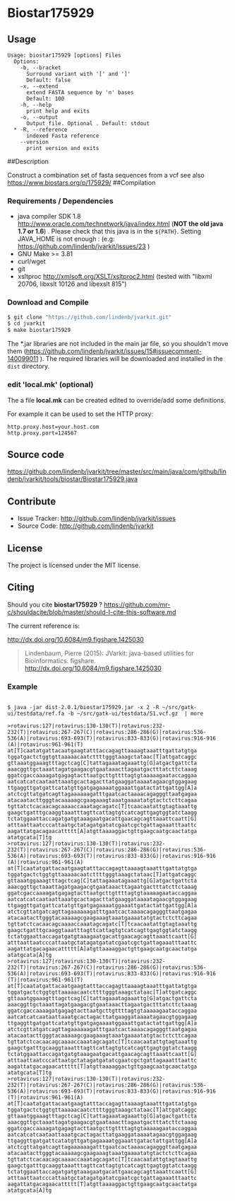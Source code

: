 # Biostar175929


## Usage

```
Usage: biostar175929 [options] Files
  Options:
    -b, --bracket
      Surround variant with '[' and ']'
      Default: false
    -x, --extend
      extend FASTA sequence by 'n' bases
      Default: 100
    -h, --help
      print help and exits
    -o, --output
      Output file. Optional . Default: stdout
  * -R, --reference
      indexed Fasta reference
    --version
      print version and exits

```


##Description

Construct a combination set of fasta sequences from a vcf see also https://www.biostars.org/p/175929/
##Compilation

### Requirements / Dependencies

* java compiler SDK 1.8 http://www.oracle.com/technetwork/java/index.html (**NOT the old java 1.7 or 1.6**) . Please check that this java is in the `${PATH}`. Setting JAVA_HOME is not enough : (e.g: https://github.com/lindenb/jvarkit/issues/23 )
* GNU Make >= 3.81
* curl/wget
* git
* xsltproc http://xmlsoft.org/XSLT/xsltproc2.html (tested with "libxml 20706, libxslt 10126 and libexslt 815")


### Download and Compile

```bash
$ git clone "https://github.com/lindenb/jvarkit.git"
$ cd jvarkit
$ make biostar175929
```

The *.jar libraries are not included in the main jar file, so you shouldn't move them (https://github.com/lindenb/jvarkit/issues/15#issuecomment-140099011 ).
The required libraries will be downloaded and installed in the `dist` directory.

### edit 'local.mk' (optional)

The a file **local.mk** can be created edited to override/add some definitions.

For example it can be used to set the HTTP proxy:

```
http.proxy.host=your.host.com
http.proxy.port=124567
```
## Source code 

https://github.com/lindenb/jvarkit/tree/master/src/main/java/com/github/lindenb/jvarkit/tools/biostar/Biostar175929.java

## Contribute

- Issue Tracker: http://github.com/lindenb/jvarkit/issues
- Source Code: http://github.com/lindenb/jvarkit

## License

The project is licensed under the MIT license.

## Citing

Should you cite **biostar175929** ? https://github.com/mr-c/shouldacite/blob/master/should-I-cite-this-software.md

The current reference is:

http://dx.doi.org/10.6084/m9.figshare.1425030

> Lindenbaum, Pierre (2015): JVarkit: java-based utilities for Bioinformatics. figshare.
> http://dx.doi.org/10.6084/m9.figshare.1425030



### Example

```

$ java -jar dist-2.0.1/biostar175929.jar -x 2 -R ~/src/gatk-ui/testdata/ref.fa -b ~/src/gatk-ui/testdata/S1.vcf.gz  | more

>rotavirus:127|rotavirus:130-130(T)|rotavirus:232-232(T)|rotavirus:267-267(C)|rotavirus:286-286(G)|rotavirus:536-536(A)|rotavirus:693-693(T)|rotavirus:833-833(G)|rotavirus:916-916
(A)|rotavirus:961-961(T)
at[T]caatatgattacaatgaagtatttaccagagttaaaagtaaatttgattatgtga
tggatgactctggtgttaaaaacaatcttttgggtaaagctataac[T]attgatcaggc
gttaaatggaaagtttagctcag[C]tattagaaatagaaattg[G]atgactgattcta
aaacggttgctaaattagatgaagacgtgaataaacttagaatgactttatcttctaaag
ggatcgaccaaaagatgagagtacttaatgcttgttttagtgtaaaaagaataccaggaa
aatcatcatcaataattaaatgcactagacttatgaaggataaaatagaacgtggagaag
ttgaggttgatgattcatatgttgatgagaaaatggaaattgatactattgattgg[A]a
atctcgttatgatcagttagaaaaaagatttgaatcactaaaacagagggttaatgagaa
atacaatacttgggtacaaaaagcgaagaaagtaaatgaaaatatgtactctcttcagaa
tgttatctcacaacagcaaaaccaaatagcagatc[T]tcaacaatattgtagtaaattg
gaagctgatttgcaaggtaaatttagttcattagtgtcatcagttgagtggtatctaagg
tctatggaattaccagatgatgtaaagaatgacattgaacagcagttaaattcaatt[G]
atttaattaatcccattaatgctatagatgatatcgaatcgctgattagaaatttaattc
aagattatgacagaacattttt[A]atgttaaaaggactgttgaagcaatgcaactatga
atatgcata[T]tg
>rotavirus:127|rotavirus:130-130(T)|rotavirus:232-232(T)|rotavirus:267-267(C)|rotavirus:286-286(G)|rotavirus:536-536(A)|rotavirus:693-693(T)|rotavirus:833-833(G)|rotavirus:916-916
(A)|rotavirus:961-961(A)
at[T]caatatgattacaatgaagtatttaccagagttaaaagtaaatttgattatgtga
tggatgactctggtgttaaaaacaatcttttgggtaaagctataac[T]attgatcaggc
gttaaatggaaagtttagctcag[C]tattagaaatagaaattg[G]atgactgattcta
aaacggttgctaaattagatgaagacgtgaataaacttagaatgactttatcttctaaag
ggatcgaccaaaagatgagagtacttaatgcttgttttagtgtaaaaagaataccaggaa
aatcatcatcaataattaaatgcactagacttatgaaggataaaatagaacgtggagaag
ttgaggttgatgattcatatgttgatgagaaaatggaaattgatactattgattgg[A]a
atctcgttatgatcagttagaaaaaagatttgaatcactaaaacagagggttaatgagaa
atacaatacttgggtacaaaaagcgaagaaagtaaatgaaaatatgtactctcttcagaa
tgttatctcacaacagcaaaaccaaatagcagatc[T]tcaacaatattgtagtaaattg
gaagctgatttgcaaggtaaatttagttcattagtgtcatcagttgagtggtatctaagg
tctatggaattaccagatgatgtaaagaatgacattgaacagcagttaaattcaatt[G]
atttaattaatcccattaatgctatagatgatatcgaatcgctgattagaaatttaattc
aagattatgacagaacattttt[A]atgttaaaaggactgttgaagcaatgcaactatga
atatgcata[A]tg
>rotavirus:127|rotavirus:130-130(T)|rotavirus:232-232(T)|rotavirus:267-267(C)|rotavirus:286-286(G)|rotavirus:536-536(A)|rotavirus:693-693(T)|rotavirus:833-833(G)|rotavirus:916-916
(T)|rotavirus:961-961(T)
at[T]caatatgattacaatgaagtatttaccagagttaaaagtaaatttgattatgtga
tggatgactctggtgttaaaaacaatcttttgggtaaagctataac[T]attgatcaggc
gttaaatggaaagtttagctcag[C]tattagaaatagaaattg[G]atgactgattcta
aaacggttgctaaattagatgaagacgtgaataaacttagaatgactttatcttctaaag
ggatcgaccaaaagatgagagtacttaatgcttgttttagtgtaaaaagaataccaggaa
aatcatcatcaataattaaatgcactagacttatgaaggataaaatagaacgtggagaag
ttgaggttgatgattcatatgttgatgagaaaatggaaattgatactattgattgg[A]a
atctcgttatgatcagttagaaaaaagatttgaatcactaaaacagagggttaatgagaa
atacaatacttgggtacaaaaagcgaagaaagtaaatgaaaatatgtactctcttcagaa
tgttatctcacaacagcaaaaccaaatagcagatc[T]tcaacaatattgtagtaaattg
gaagctgatttgcaaggtaaatttagttcattagtgtcatcagttgagtggtatctaagg
tctatggaattaccagatgatgtaaagaatgacattgaacagcagttaaattcaatt[G]
atttaattaatcccattaatgctatagatgatatcgaatcgctgattagaaatttaattc
aagattatgacagaacattttt[T]atgttaaaaggactgttgaagcaatgcaactatga
atatgcata[T]tg
>rotavirus:127|rotavirus:130-130(T)|rotavirus:232-232(T)|rotavirus:267-267(C)|rotavirus:286-286(G)|rotavirus:536-536(A)|rotavirus:693-693(T)|rotavirus:833-833(G)|rotavirus:916-916
(T)|rotavirus:961-961(A)
at[T]caatatgattacaatgaagtatttaccagagttaaaagtaaatttgattatgtga
tggatgactctggtgttaaaaacaatcttttgggtaaagctataac[T]attgatcaggc
gttaaatggaaagtttagctcag[C]tattagaaatagaaattg[G]atgactgattcta
aaacggttgctaaattagatgaagacgtgaataaacttagaatgactttatcttctaaag
ggatcgaccaaaagatgagagtacttaatgcttgttttagtgtaaaaagaataccaggaa
aatcatcatcaataattaaatgcactagacttatgaaggataaaatagaacgtggagaag
ttgaggttgatgattcatatgttgatgagaaaatggaaattgatactattgattgg[A]a
atctcgttatgatcagttagaaaaaagatttgaatcactaaaacagagggttaatgagaa
atacaatacttgggtacaaaaagcgaagaaagtaaatgaaaatatgtactctcttcagaa
tgttatctcacaacagcaaaaccaaatagcagatc[T]tcaacaatattgtagtaaattg
gaagctgatttgcaaggtaaatttagttcattagtgtcatcagttgagtggtatctaagg
tctatggaattaccagatgatgtaaagaatgacattgaacagcagttaaattcaatt[G]
atttaattaatcccattaatgctatagatgatatcgaatcgctgattagaaatttaattc
aagattatgacagaacattttt[T]atgttaaaaggactgttgaagcaatgcaactatga
atatgcata[A]tg

```




